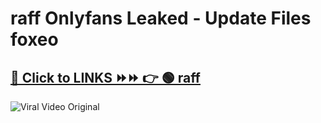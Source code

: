 
 # raff Onlyfans Leaked - Update Files foxeo

## <h2><a href="https://clipsfans.com/raff&ref=git">🔗 Click to LINKS ⏩⏩ 👉 🟢 raff </a></h2>

<a href="https://clipsfans.com/raff&ref=git" rel="nofollow" data-target="animated-image.originalLink"><img src="https://i.ibb.co.com/xMMVF88/686577567.gif" alt="Viral Video Original" style="max-width: 100%; display: inline-block;" data-target="animated-image.originalImage"></a>

